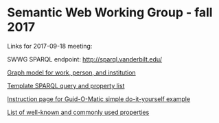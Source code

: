 # Semantic Web Working Group - fall 2017

Links for 2017-09-18 meeting:

SWWG SPARQL endpoint: http://sparql.vanderbilt.edu/

[Graph model for work, person, and institution](work-person-institution-figure.pdf)

[Template SPARQL query and property list](https://gist.github.com/baskaufs/0543793e17d8ed2f800062ecd89637ca)

[Instruction page for Guid-O-Matic simple do-it-yourself example](https://github.com/baskaufs/guid-o-matic/blob/master/getting-started.md)

[List of well-known and commonly used properties](vocabularies.pdf)
